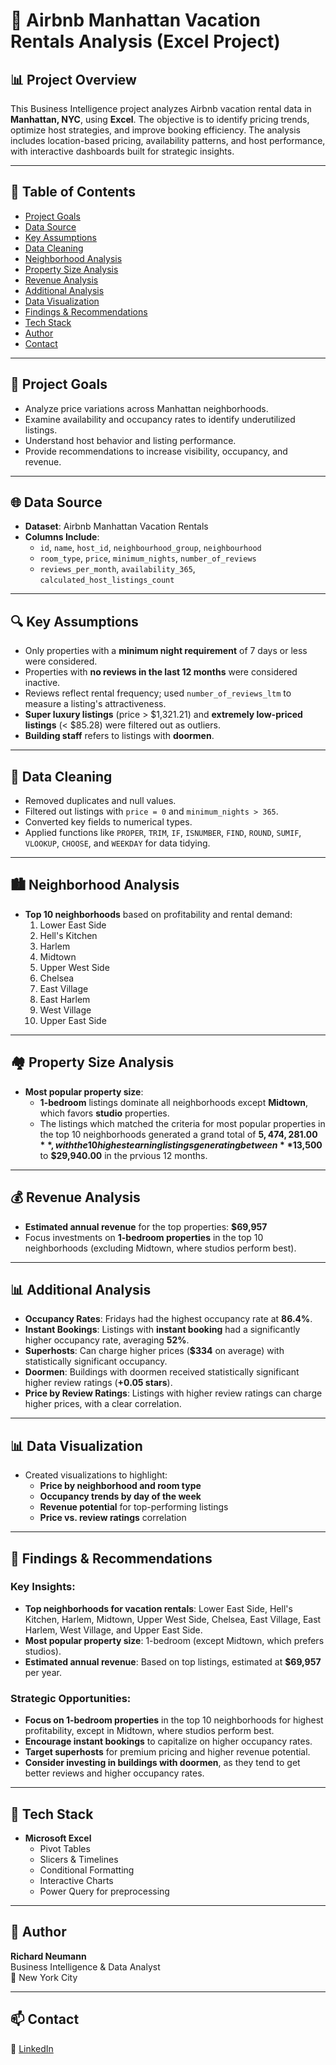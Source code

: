 # 🗽 Airbnb Manhattan Vacation Rentals Analysis (Excel Project)

## 📊 Project Overview

This Business Intelligence project analyzes Airbnb vacation rental data in **Manhattan, NYC**, using **Excel**. The objective is to identify pricing trends, optimize host strategies, and improve booking efficiency. The analysis includes location-based pricing, availability patterns, and host performance, with interactive dashboards built for strategic insights.

---

## 📁 Table of Contents

- [Project Goals](#-project-goals)  
- [Data Source](#-data-source)  
- [Key Assumptions](#-key-assumptions)  
- [Data Cleaning](#-data-cleaning)  
- [Neighborhood Analysis](#-neighborhood-analysis)  
- [Property Size Analysis](#-property-size-analysis)  
- [Revenue Analysis](#-revenue-analysis)  
- [Additional Analysis](#-additional-analysis)  
- [Data Visualization](#-data-visualization)  
- [Findings & Recommendations](#-findings--recommendations)  
- [Tech Stack](#-tech-stack)  
- [Author](#-author)  
- [Contact](#-contact)

---

## 🎯 Project Goals

- Analyze price variations across Manhattan neighborhoods.  
- Examine availability and occupancy rates to identify underutilized listings.  
- Understand host behavior and listing performance.  
- Provide recommendations to increase visibility, occupancy, and revenue.

---

## 🌐 Data Source

- **Dataset**: Airbnb Manhattan Vacation Rentals  
- **Columns Include**:  
  - `id`, `name`, `host_id`, `neighbourhood_group`, `neighbourhood`  
  - `room_type`, `price`, `minimum_nights`, `number_of_reviews`  
  - `reviews_per_month`, `availability_365`, `calculated_host_listings_count`

---

## 🔍 Key Assumptions

- Only properties with a **minimum night requirement** of 7 days or less were considered.  
- Properties with **no reviews in the last 12 months** were considered inactive.  
- Reviews reflect rental frequency; used `number_of_reviews_ltm` to measure a listing's attractiveness.  
- **Super luxury listings** (price > $1,321.21) and **extremely low-priced listings** (< $85.28) were filtered out as outliers.  
- **Building staff** refers to listings with **doormen**.

---

## 🧹 Data Cleaning

- Removed duplicates and null values.  
- Filtered out listings with `price = 0` and `minimum_nights > 365`.  
- Converted key fields to numerical types.  
- Applied functions like `PROPER`, `TRIM`, `IF`, `ISNUMBER`, `FIND`, `ROUND`, `SUMIF`, `VLOOKUP`, `CHOOSE`, and `WEEKDAY` for data tidying.

---

## 🏙️ Neighborhood Analysis

- **Top 10 neighborhoods** based on profitability and rental demand:
  1. Lower East Side  
  2. Hell's Kitchen  
  3. Harlem  
  4. Midtown  
  5. Upper West Side  
  6. Chelsea  
  7. East Village  
  8. East Harlem  
  9. West Village  
  10. Upper East Side  

---

## 🏘️ Property Size Analysis

- **Most popular property size**:
  - **1-bedroom** listings dominate all neighborhoods except **Midtown**, which favors **studio** properties.
  - The listings which matched the criteria for most popular properties in the top 10 neighborhoods generated a grand total of **$5,474,281.00**, with the 10 highest earning listings generating      between **$13,500** to **$29,940.00** in the prvious 12 months.
---

## 💰 Revenue Analysis

- **Estimated annual revenue** for the top properties: **$69,957**  
- Focus investments on **1-bedroom properties** in the top 10 neighborhoods (excluding Midtown, where studios perform best).

---

## 📊 Additional Analysis

- **Occupancy Rates**: Fridays had the highest occupancy rate at **86.4%**.  
- **Instant Bookings**: Listings with **instant booking** had a significantly higher occupancy rate, averaging **52%**.  
- **Superhosts**: Can charge higher prices (**$334** on average) with statistically significant occupancy.  
- **Doormen**: Buildings with doormen received statistically significant higher review ratings (**+0.05 stars**).  
- **Price by Review Ratings**: Listings with higher review ratings can charge higher prices, with a clear correlation.

---

## 📊 Data Visualization

- Created visualizations to highlight:
  - **Price by neighborhood and room type**  
  - **Occupancy trends by day of the week**  
  - **Revenue potential** for top-performing listings  
  - **Price vs. review ratings** correlation

---

## 📌 Findings & Recommendations

### Key Insights:
- **Top neighborhoods for vacation rentals**: Lower East Side, Hell's Kitchen, Harlem, Midtown, Upper West Side, Chelsea, East Village, East Harlem, West Village, and Upper East Side.
- **Most popular property size**: 1-bedroom (except Midtown, which prefers studios).
- **Estimated annual revenue**: Based on top listings, estimated at **$69,957** per year.

### Strategic Opportunities:
- **Focus on 1-bedroom properties** in the top 10 neighborhoods for highest profitability, except in Midtown, where studios perform best.
- **Encourage instant bookings** to capitalize on higher occupancy rates.
- **Target superhosts** for premium pricing and higher revenue potential.
- **Consider investing in buildings with doormen**, as they tend to get better reviews and higher occupancy rates.

---

## 🧰 Tech Stack

- **Microsoft Excel**  
  - Pivot Tables  
  - Slicers & Timelines  
  - Conditional Formatting  
  - Interactive Charts  
  - Power Query for preprocessing

---

## 👤 Author

**Richard Neumann**  
Business Intelligence & Data Analyst  
📍 New York City  


---

## 📫 Contact

💼 [LinkedIn](https://www.linkedin.com/in/richard-neumann)  



